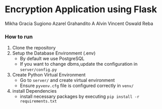 # Encryption Application using Flask

Mikha Gracia Sugiono
Azarel Grahandito A
Alvin Vincent Oswald Reba


### How to run 
1. Clone the repository
2. Setup the  Database Environment (.env)
    - By default we use PostgreSQL
    - If you want to change dbms,update the configuration in ```server/config.py``` 
3. Create Python Virtual Environment
    - Go to ```server/``` and create virtual environment 
    - Ensure ```pyvenv.cfg``` file is configured correctly in ```venv/```
4. install Dependencies
    - install necessary packages by executing ```pip install -r requirements.txt```